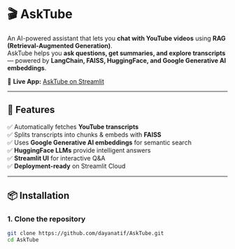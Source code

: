 # 🎬 AskTube  
An AI-powered assistant that lets you **chat with YouTube videos** using **RAG (Retrieval-Augmented Generation)**.  
AskTube helps you **ask questions, get summaries, and explore transcripts** — powered by **LangChain, FAISS, HuggingFace, and Google Generative AI embeddings**.  

🔗 **Live App:** [AskTube on Streamlit](https://asktube-rag.streamlit.app/)  

---

## 🚀 Features  
✅ Automatically fetches **YouTube transcripts**  
✅ Splits transcripts into chunks & embeds with **FAISS**  
✅ Uses **Google Generative AI embeddings** for semantic search  
✅ **HuggingFace LLMs** provide intelligent answers  
✅ **Streamlit UI** for interactive Q&A  
✅ **Deployment-ready** on Streamlit Cloud  

---

## 📦 Installation  

### 1. Clone the repository  
```bash
git clone https://github.com/dayanatif/AskTube.git
cd AskTube
